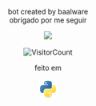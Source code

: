 <div align="center">
  <p>bot created by baalware <br> obrigado por me seguir</p>
  <a href="https://github.com/baalware ">
    <img height="300em" src="https://media.discordapp.net/attachments/898738699565682699/1104831031779004487/kindpng_2550584.png?width=762&height=479"/>
  </a>
</div>

<div align="center">

  ![VisitorCount](https://profile-counter.glitch.me/%7Bbaalware%7D/count.svg)
  <p>feito em </p>
</div>
<p align="center"> <a href="https://developer.android.com" target="_blank" rel="noreferrer"> <img
 src="https://raw.githubusercontent.com/devicons/devicon/master/icons/python/python-original.svg" alt="python"
      height="40" /> </a> </p>

